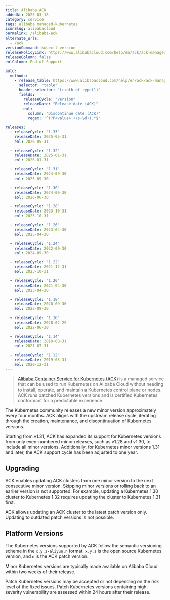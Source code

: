 ```yaml
---
title: Alibaba ACK
addedAt: 2025-03-18
category: service
tags: alibaba managed-kubernetes
iconSlug: alibabacloud
permalink: /alibaba-ack
alternate_urls:
  - /ack
versionCommand: kubectl version
releasePolicyLink: https://www.alibabacloud.com/help/en/ack/ack-managed-and-ack-dedicated/user-guide/support-for-kubernetes-versions
releaseColumn: false
eolColumn: End of Support

auto:
  methods:
    - release_table: https://www.alibabacloud.com/help/en/ack/ack-managed-and-ack-dedicated/user-guide/support-for-kubernetes-versions/
      selector: "table"
      header_selector: "tr:nth-of-type(1)"
      fields:
        releaseCycle: "Version"
        releaseDate: "Release date (ACK)"
        eol:
          column: "Discontinue date (ACK)"
          regex: '^(?P<value>.+\s+\d+).*$'

releases:
  - releaseCycle: "1.33"
    releaseDate: 2025-05-31
    eol: 2026-05-31

  - releaseCycle: "1.32"
    releaseDate: 2025-01-31
    eol: 2026-01-31

  - releaseCycle: "1.31"
    releaseDate: 2024-09-30
    eol: 2025-09-30

  - releaseCycle: "1.30"
    releaseDate: 2024-06-30
    eol: 2026-06-30

  - releaseCycle: "1.28"
    releaseDate: 2023-10-31
    eol: 2025-10-31

  - releaseCycle: "1.26"
    releaseDate: 2023-04-30
    eol: 2025-04-30

  - releaseCycle: "1.24"
    releaseDate: 2022-09-30
    eol: 2024-09-30

  - releaseCycle: "1.22"
    releaseDate: 2021-12-31
    eol: 2023-10-31

  - releaseCycle: "1.20"
    releaseDate: 2021-04-30
    eol: 2023-04-30

  - releaseCycle: "1.18"
    releaseDate: 2020-09-30
    eol: 2022-09-30

  - releaseCycle: "1.16"
    releaseDate: 2020-02-29
    eol: 2022-06-30

  - releaseCycle: "1.14"
    releaseDate: 2019-08-31
    eol: 2021-07-31

  - releaseCycle: "1.12"
    releaseDate: 2019-03-31
    eol: 2020-12-31
---
```


> [Alibaba Container Service for Kubernetes (ACK)](https://www.alibabacloud.com/en/product/kubernetes) is a managed
> service that can be used to run Kubernetes on Alibaba Cloud without needing to install, operate, and maintain a
> Kubernetes control plane or nodes. ACK runs patched Kubernetes versions and is certified Kubernetes conformant for a
> predictable experience.

The Kubernetes community releases a new minor version approximately every four months. ACK aligns with the upstream
release cycle, iterating through the creation, maintenance, and discontinuation of Kubernetes versions.

Starting from v1.31, ACK has expanded its support for Kubernetes versions from only even-numbered minor releases,
such as v1.28 and v1.30, to include all minor versions. Additionally, for Kubernetes minor versions 1.31 and later,
the ACK support cycle has been adjusted to one year.

## Upgrading

ACK enables updating ACK clusters from one minor version to the next consecutive minor version.
Skipping minor versions or rolling back to an earlier version is not supported.
For example, updating a Kubernetes 1.30 cluster to Kubernetes 1.32 requires updating the cluster to Kubernetes 1.31 first.

ACK allows updating an ACK cluster to the latest patch version only. Updating to outdated patch versions is not possible.

## Platform Versions

The Kubernetes versions supported by ACK follow the semantic versioning scheme in the `x.y.z-aliyun.n` format.
`x.y.z` is the open source Kubernetes version, and `n` is the ACK patch version.

Minor Kubernetes versions are typically made available on Alibaba Cloud within two weeks of their release.

Patch Kubernetes versions may be accepted or not depending on the risk level of the fixed issues.
Patch Kubernetes versions containing high-severity vulnerability are assessed within 24 hours after their release.

